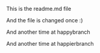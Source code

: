 This is the readme.md file

And the file is changed once :)

And another time at happybranch

And another time at happierbranch
